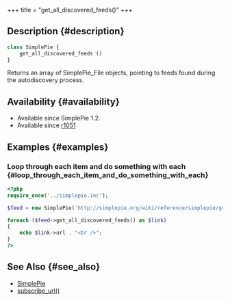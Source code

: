+++
title = "get_all_discovered_feeds()"
+++

## Description {#description}

```php
class SimplePie {
    get_all_discovered_feeds ()
}
```

Returns an array of SimplePie_File objects, pointing to feeds found during the autodiscovery process.

## Availability {#availability}

- Available since SimplePie 1.2.
- Available since [r1051](http://bugs.simplepie.org/repositories/revision/sp1/1051)

## Examples {#examples}

### Loop through each item and do something with each {#loop_through_each_item_and_do_something_with_each}

```php
<?php
require_once('../simplepie.inc');

$feed = new SimplePie('http://simplepie.org/wiki/reference/simplepie/get_all_discovered_feeds');

foreach ($feed->get_all_discovered_feeds() as $link)
{
    echo $link->url . "<br />";
}
?>
```

## See Also {#see_also}

- [SimplePie](@/wiki/reference/simplepie/_index.md)
- [subscribe_url()](@/wiki/reference/simplepie/subscribe_url.md)
